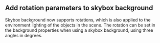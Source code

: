 ## Add rotation parameters to skybox background

Skybox background now supports rotations, which is also applied to the environment lighting of the objects in the scene.
The rotation can be set in the background properties when using a skybox background, using three angles in degrees.
